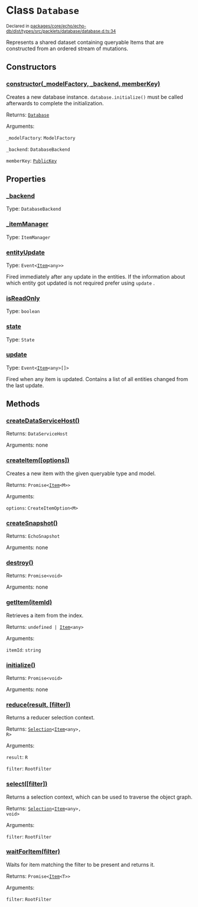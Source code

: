 # Class `Database`
<sub>Declared in [packages/core/echo/echo-db/dist/types/src/packlets/database/database.d.ts:34]()</sub>


Represents a shared dataset containing queryable Items that are constructed from an ordered stream of mutations.

## Constructors
### [constructor(_modelFactory, _backend, memberKey)]()


Creates a new database instance.  `database.initialize()`  must be called afterwards to complete the initialization.

Returns: <code>[Database](/api/@dxos/react-client/classes/Database)</code>

Arguments: 

`_modelFactory`: <code>ModelFactory</code>

`_backend`: <code>DatabaseBackend</code>

`memberKey`: <code>[PublicKey](/api/@dxos/react-client/classes/PublicKey)</code>

## Properties
### [_backend]()
Type: <code>DatabaseBackend</code>
### [_itemManager]()
Type: <code>ItemManager</code>
### [entityUpdate]()
Type: <code>Event&lt;[Item](/api/@dxos/react-client/classes/Item)&lt;any&gt;&gt;</code>

Fired immediately after any update in the entities.
If the information about which entity got updated is not required prefer using  `update` .
### [isReadOnly]()
Type: <code>boolean</code>
### [state]()
Type: <code>State</code>
### [update]()
Type: <code>Event&lt;[Item](/api/@dxos/react-client/classes/Item)&lt;any&gt;[]&gt;</code>

Fired when any item is updated.
Contains a list of all entities changed from the last update.

## Methods
### [createDataServiceHost()]()


Returns: <code>DataServiceHost</code>

Arguments: none
### [createItem(\[options\])]()


Creates a new item with the given queryable type and model.

Returns: <code>Promise&lt;[Item](/api/@dxos/react-client/classes/Item)&lt;M&gt;&gt;</code>

Arguments: 

`options`: <code>CreateItemOption&lt;M&gt;</code>
### [createSnapshot()]()


Returns: <code>EchoSnapshot</code>

Arguments: none
### [destroy()]()


Returns: <code>Promise&lt;void&gt;</code>

Arguments: none
### [getItem(itemId)]()


Retrieves a item from the index.

Returns: <code>undefined | [Item](/api/@dxos/react-client/classes/Item)&lt;any&gt;</code>

Arguments: 

`itemId`: <code>string</code>
### [initialize()]()


Returns: <code>Promise&lt;void&gt;</code>

Arguments: none
### [reduce(result, \[filter\])]()


Returns a reducer selection context.

Returns: <code>[Selection](/api/@dxos/react-client/classes/Selection)&lt;[Item](/api/@dxos/react-client/classes/Item)&lt;any&gt;, R&gt;</code>

Arguments: 

`result`: <code>R</code>

`filter`: <code>RootFilter</code>
### [select(\[filter\])]()


Returns a selection context, which can be used to traverse the object graph.

Returns: <code>[Selection](/api/@dxos/react-client/classes/Selection)&lt;[Item](/api/@dxos/react-client/classes/Item)&lt;any&gt;, void&gt;</code>

Arguments: 

`filter`: <code>RootFilter</code>
### [waitForItem(filter)]()


Waits for item matching the filter to be present and returns it.

Returns: <code>Promise&lt;[Item](/api/@dxos/react-client/classes/Item)&lt;T&gt;&gt;</code>

Arguments: 

`filter`: <code>RootFilter</code>